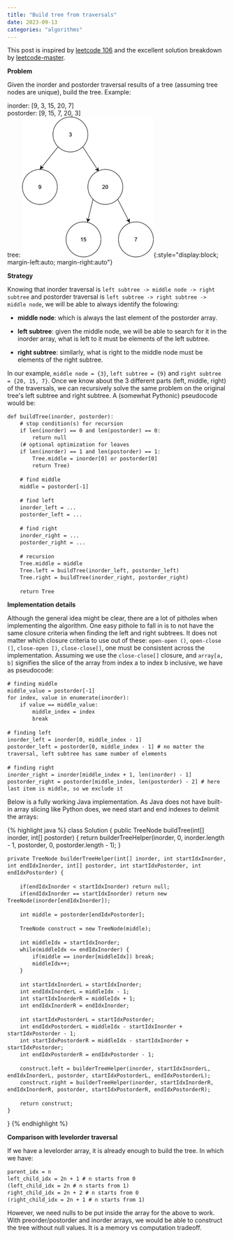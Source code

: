 ```yaml
---
title: "Build tree from traversals"
date: 2023-09-13
categories: "algorithms"
---
```


This post is inspired by [leetcode 106][lc_106] and the excellent solution breakdown by [leetcode-master][lc_master_106]. 

**Problem**

Given the inorder and postorder traversal results of a tree (assuming tree nodes are unique), build the tree. Example:

inorder: [9, 3, 15, 20, 7]\
postorder: [9, 15, 7, 20, 3]\
tree: ![p7_buildtree_1](https://raw.githubusercontent.com/WWWonderer/tech_blog/main/assets/images/p7_buildtree_1.png){:style="display:block; margin-left:auto; margin-right:auto"}

**Strategy**

Knowing that inorder traversal is `left subtree -> middle node -> right subtree` and postorder traversal is `left subtree -> right subtree -> middle node`, we will be able to always identify the folowing:

* **middle node**: which is always the last element of the postorder array.

* **left subtree**: given the middle node, we will be able to search for it in the inorder array, what is left to it must be elements of the left subtree.

* **right subtree**: similarly, what is right to the middle node must be elements of the right subtree. 

In our example, `middle node = {3}`, `left subtree = {9}` and `right subtree = {20, 15, 7}`. Once we know about the 3 different parts (left, middle, right) of the traversals, we can recursively solve the same problem on the original tree's left subtree and right subtree. A (somewhat Pythonic) pseudocode would be:

```
def buildTree(inorder, postorder):
    # stop condition(s) for recursion
    if len(inorder) == 0 and len(postorder) == 0: 
        return null
    (# optional optimization for leaves 
    if len(inorder) == 1 and len(postorder) == 1:
        Tree.middle = inorder[0] or postorder[0]
        return Tree) 

    # find middle
    middle = postorder[-1]
    
    # find left
    inorder_left = ...
    postorder_left = ...
    
    # find right
    inorder_right = ...
    postorder_right = ...
    
    # recursion
    Tree.middle = middle
    Tree.left = buildTree(inorder_left, postorder_left)
    Tree.right = buildTree(inorder_right, postorder_right)

    return Tree
```

**Implementation details**

Although the general idea might be clear, there are a lot of pitholes when implementing the algorithm. One easy pithole to fall in is to not have the same closure criteria when finding the left and right subtrees. It does not matter which closure criteria to use out of these: `open-open ()`, `open-close (]`, `close-open [)`, `close-close[]`, one must be consistent across the implementation. Assuming we use the `close-close[]` closure, and `array[a, b]` signifies the slice of the array from index a to index b inclusive, we have as pseudocode:

```
# finding middle
middle_value = postorder[-1]
for index, value in enumerate(inorder):
    if value == middle_value:
        middle_index = index
        break

# finding left
inorder_left = inorder[0, middle_index - 1]
postorder_left = postorder[0, middle_index - 1] # no matter the traversal, left subtree has same number of elements

# finding right 
inorder_right = inorder[middle_index + 1, len(inorder) - 1] 
postorder_right = postorder[middle_index, len(postorder) - 2] # here last item is middle, so we exclude it
```

Below is a fully working Java implementation. As Java does not have built-in array slicing like Python does, we need start and end indexes to delimit the arrays:

{% highlight java %}
class Solution {
    public TreeNode buildTree(int[] inorder, int[] postorder) {
        return builderTreeHelper(inorder, 0, inorder.length - 1, postorder, 0, postorder.length - 1);
    }

    private TreeNode builderTreeHelper(int[] inorder, int startIdxInorder, int endIdxInorder, int[] postorder, int startIdxPostorder, int endIdxPostorder) {

        if(endIdxInorder < startIdxInorder) return null;
        if(endIdxInorder == startIdxInorder) return new TreeNode(inorder[endIdxInorder]);

        int middle = postorder[endIdxPostorder];

        TreeNode construct = new TreeNode(middle);

        int middleIdx = startIdxInorder;
        while(middleIdx <= endIdxInorder) {
            if(middle == inorder[middleIdx]) break;
            middleIdx++;
        }

        int startIdxInorderL = startIdxInorder;
        int endIdxInorderL = middleIdx - 1;
        int startIdxInorderR = middleIdx + 1;
        int endIdxInorderR = endIdxInorder;

        int startIdxPostorderL = startIdxPostorder;
        int endIdxPostorderL = middleIdx - startIdxInorder + startIdxPostorder - 1;
        int startIdxPostorderR = middleIdx - startIdxInorder + startIdxPostorder;
        int endIdxPostorderR = endIdxPostorder - 1;

        construct.left = builderTreeHelper(inorder, startIdxInorderL, endIdxInorderL, postorder, startIdxPostorderL, endIdxPostorderL);
        construct.right = builderTreeHelper(inorder, startIdxInorderR, endIdxInorderR, postorder, startIdxPostorderR, endIdxPostorderR);

        return construct;
    }
}
{% endhighlight %}

**Comparison with levelorder traversal**

If we have a levelorder array, it is already enough to build the tree. In which we have:

```
parent_idx = n
left_child_idx = 2n + 1 # n starts from 0
(left_child_idx = 2n # n starts from 1)
right_child_idx = 2n + 2 # n starts from 0
(right_child_idx = 2n + 1 # n starts from 1)
```

However, we need nulls to be put inside the array for the above to work. With preorder/postorder and inorder arrays, we would be able to construct the tree without null values. It is a memory vs computation tradeoff.

[lc_106]: https://leetcode.com/problems/construct-binary-tree-from-inorder-and-postorder-traversal/description/
[lc_master_106]: https://github.com/youngyangyang04/leetcode-master/blob/master/problems/0106.%E4%BB%8E%E4%B8%AD%E5%BA%8F%E4%B8%8E%E5%90%8E%E5%BA%8F%E9%81%8D%E5%8E%86%E5%BA%8F%E5%88%97%E6%9E%84%E9%80%A0%E4%BA%8C%E5%8F%89%E6%A0%91.md